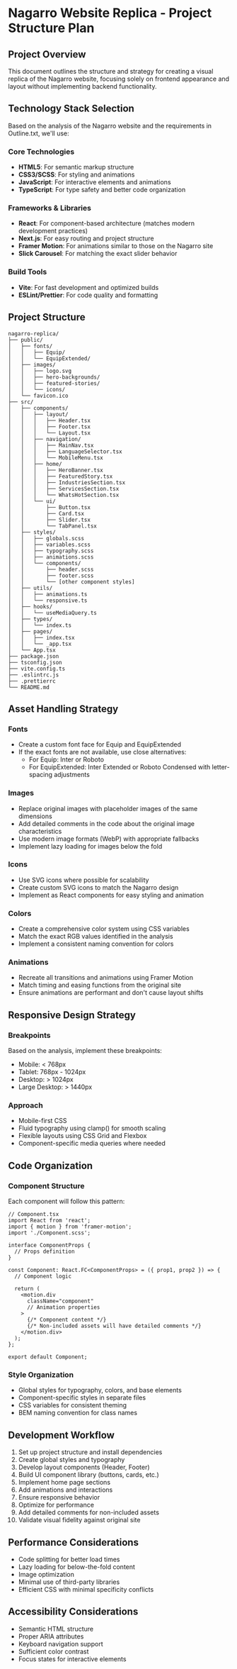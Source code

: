 # Nagarro Website Replica - Project Structure Plan

## Project Overview
This document outlines the structure and strategy for creating a visual replica of the Nagarro website, focusing solely on frontend appearance and layout without implementing backend functionality.

## Technology Stack Selection

Based on the analysis of the Nagarro website and the requirements in Outline.txt, we'll use:

### Core Technologies
- **HTML5**: For semantic markup structure
- **CSS3/SCSS**: For styling and animations
- **JavaScript**: For interactive elements and animations
- **TypeScript**: For type safety and better code organization

### Frameworks & Libraries
- **React**: For component-based architecture (matches modern development practices)
- **Next.js**: For easy routing and project structure
- **Framer Motion**: For animations similar to those on the Nagarro site
- **Slick Carousel**: For matching the exact slider behavior

### Build Tools
- **Vite**: For fast development and optimized builds
- **ESLint/Prettier**: For code quality and formatting

## Project Structure

```
nagarro-replica/
├── public/
│   ├── fonts/
│   │   ├── Equip/
│   │   └── EquipExtended/
│   ├── images/
│   │   ├── logo.svg
│   │   ├── hero-backgrounds/
│   │   ├── featured-stories/
│   │   └── icons/
│   └── favicon.ico
├── src/
│   ├── components/
│   │   ├── layout/
│   │   │   ├── Header.tsx
│   │   │   ├── Footer.tsx
│   │   │   └── Layout.tsx
│   │   ├── navigation/
│   │   │   ├── MainNav.tsx
│   │   │   ├── LanguageSelector.tsx
│   │   │   └── MobileMenu.tsx
│   │   ├── home/
│   │   │   ├── HeroBanner.tsx
│   │   │   ├── FeaturedStory.tsx
│   │   │   ├── IndustriesSection.tsx
│   │   │   ├── ServicesSection.tsx
│   │   │   └── WhatsHotSection.tsx
│   │   └── ui/
│   │       ├── Button.tsx
│   │       ├── Card.tsx
│   │       ├── Slider.tsx
│   │       └── TabPanel.tsx
│   ├── styles/
│   │   ├── globals.scss
│   │   ├── variables.scss
│   │   ├── typography.scss
│   │   ├── animations.scss
│   │   └── components/
│   │       ├── header.scss
│   │       ├── footer.scss
│   │       └── [other component styles]
│   ├── utils/
│   │   ├── animations.ts
│   │   └── responsive.ts
│   ├── hooks/
│   │   └── useMediaQuery.ts
│   ├── types/
│   │   └── index.ts
│   ├── pages/
│   │   ├── index.tsx
│   │   └── _app.tsx
│   └── App.tsx
├── package.json
├── tsconfig.json
├── vite.config.ts
├── .eslintrc.js
├── .prettierrc
└── README.md
```

## Asset Handling Strategy

### Fonts
- Create a custom font face for Equip and EquipExtended
- If the exact fonts are not available, use close alternatives:
  - For Equip: Inter or Roboto
  - For EquipExtended: Inter Extended or Roboto Condensed with letter-spacing adjustments

### Images
- Replace original images with placeholder images of the same dimensions
- Add detailed comments in the code about the original image characteristics
- Use modern image formats (WebP) with appropriate fallbacks
- Implement lazy loading for images below the fold

### Icons
- Use SVG icons where possible for scalability
- Create custom SVG icons to match the Nagarro design
- Implement as React components for easy styling and animation

### Colors
- Create a comprehensive color system using CSS variables
- Match the exact RGB values identified in the analysis
- Implement a consistent naming convention for colors

### Animations
- Recreate all transitions and animations using Framer Motion
- Match timing and easing functions from the original site
- Ensure animations are performant and don't cause layout shifts

## Responsive Design Strategy

### Breakpoints
Based on the analysis, implement these breakpoints:
- Mobile: < 768px
- Tablet: 768px - 1024px
- Desktop: > 1024px
- Large Desktop: > 1440px

### Approach
- Mobile-first CSS
- Fluid typography using clamp() for smooth scaling
- Flexible layouts using CSS Grid and Flexbox
- Component-specific media queries where needed

## Code Organization

### Component Structure
Each component will follow this pattern:
```tsx
// Component.tsx
import React from 'react';
import { motion } from 'framer-motion';
import './Component.scss';

interface ComponentProps {
  // Props definition
}

const Component: React.FC<ComponentProps> = ({ prop1, prop2 }) => {
  // Component logic
  
  return (
    <motion.div 
      className="component"
      // Animation properties
    >
      {/* Component content */}
      {/* Non-included assets will have detailed comments */}
    </motion.div>
  );
};

export default Component;
```

### Style Organization
- Global styles for typography, colors, and base elements
- Component-specific styles in separate files
- CSS variables for consistent theming
- BEM naming convention for class names

## Development Workflow

1. Set up project structure and install dependencies
2. Create global styles and typography
3. Develop layout components (Header, Footer)
4. Build UI component library (buttons, cards, etc.)
5. Implement home page sections
6. Add animations and interactions
7. Ensure responsive behavior
8. Optimize for performance
9. Add detailed comments for non-included assets
10. Validate visual fidelity against original site

## Performance Considerations

- Code splitting for better load times
- Lazy loading for below-the-fold content
- Image optimization
- Minimal use of third-party libraries
- Efficient CSS with minimal specificity conflicts

## Accessibility Considerations

- Semantic HTML structure
- Proper ARIA attributes
- Keyboard navigation support
- Sufficient color contrast
- Focus states for interactive elements
